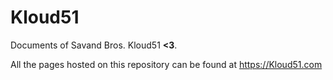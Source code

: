 # Kloud51

Documents of Savand Bros. Kloud51 **<3**.

All the pages hosted on this repository can be found at https://Kloud51.com
